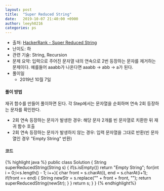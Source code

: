 ```yaml
---
layout: post
title:  "Super Reduced String"
date:   2019-10-07 21:40:00 +0900
author: leeyh0216
categories: ps
---
```


- 출처: [HackerRank - Super Reduced String](https://www.hackerrank.com/challenges/reduced-string/problem)
- 난이도: 하
- 관련 기술: String, Recursion
- 문제 요약: 입력으로 주어진 문자열 내의 연속으로 2번 등장하는 문자를 제거하는 문제이다. 예를들어 aaabb가 나온다면 aaabb -> abb -> a가 된다.
- 풀이일
  - 2019년 10월 7일
  
#### 풀이 방법

재귀 함수를 만들어 풀이하면 된다. 각 Step에서는 문자열을 순회하며 연속 2회 등장하는 문자를 확인한다.

- 2회 연속 등장하는 문자가 발생한 경우: 해당 문자 2개를 빈 문자열로 치환한 뒤 재귀 함수 호출
- 2회 연속 등장하는 문자가 발생하지 않는 경우: 입력 문자열을 그대로 반환(빈 문자열인 경우 "Empty String" 반환)

#### 코드
{% highlight java %}
public class Solution {
  String superReducedString(String s) {
    if(s.isEmpty())
      return "Empty String";
    for(int i = 0;i<s.length() - 1; i++){
      char front = s.charAt(i), end = s.charAt(i+1);
      if(front == end) {
        String newStr = s.replace("" + front + front, "");
        return superReducedString(newStr);
      }
    }
    return s;
  }
}
{% endhighlight%}